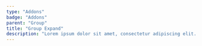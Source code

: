 ```yaml
---
type: "Addons"
badge: "Addons"
parent: "Group"
title: "Group Expand"
description: "Lorem ipsum dolor sit amet, consectetur adipiscing elit. Nunc tempus laoreet leo sit amet iaculis."
---
```


<demo>
  <demovanilla src="vanilla/addons/group/group-expand">
  </demovanilla>
</demo>

